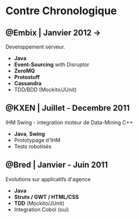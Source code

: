 Contre Chronologique
====================

@Embix | Janvier 2012 ->
------------------------
Developpement serveur.
- **Java**
- **Event-Sourcing** with Disruptor
- **ZeroMQ**
- **Protostuff**
- **Cassandra**
- TDD/BDD (Mockito/JUnit)

@KXEN | Juillet - Decembre 2011
-------------------------------
IHM Swing - integration moteur de Data-Mining C++
- **Java**, **Swing**
- Prototypage d'IHM
- Tests robotisés

@Bred | Janvier - Juin 2011
---------------------------
Evolutions sur applicatifs d'agence
- **Java**
- **Struts / GWT / HTML/CSS**
- **TDD** (Mockito/JUnit)
- Integration Cobol (oui)

